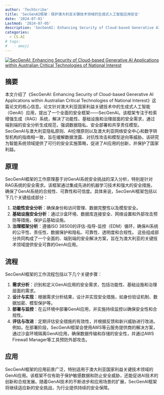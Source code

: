 ```yaml
---
author: 'TechScribe'
title: 'SecGenAI框架：保护澳大利亚关键技术领域的生成式人工智能应用安全'
date: '2024-07-01'
Lastmod: '2024-07-05'
description: 'SecGenAI: Enhancing Security of Cloud-based Generative AI Applications within Australian Critical Technologies of National Interest'
categories:
  - CS.AI
# tags:
#   - emoji
---
```


[![SecGenAI: Enhancing Security of Cloud-based Generative AI Applications within Australian Critical Technologies of National Interest](https://arxiv-research-1301205113.cos.ap-guangzhou.myqcloud.com/images/2407.01110v1.pdf_0.jpg)](https://arxiv.org/abs/2407.01110v1)

## 摘要

本文介绍了《SecGenAI: Enhancing Security of Cloud-based Generative AI Applications within Australian Critical Technologies of National Interest》这篇论文的核心信息。论文针对澳大利亚国家利益关键技术中的生成式人工智能（GenAI）应用，提出了一个全面的安全框架——SecGenAI。该框架专注于检索增强生成（RAG）系统，解决了功能性、基础设施和治理层面的安全需求，通过端到端的安全分析生成规范，强调数据隐私、安全部署和共享责任模型。SecGenAI与澳大利亚隐私原则、AI伦理原则以及澳大利亚网络安全中心和数字转型机构的指南相一致，旨在缓解数据泄露、对抗性攻击和模型逆向等威胁。该研究为智能系统领域提供了可行的安全实施策略，促进了AI应用的创新，并保护了国家利益。<!--more-->

## 原理

SecGenAI框架的工作原理基于对GenAI系统安全挑战的深入分析，特别是针对RAG系统的安全需求。该框架通过集成先进的机器学习技术和强大的安全措施，确保了GenAI系统的合规性、可靠性和可信度。具体来说，SecGenAI框架包括以下几个关键组成部分：
1. **功能性安全分析**：确保身份和访问管理、数据完整性以及模型安全。
2. **基础设施安全分析**：通过沙盒环境、数据库连接安全、网络设置和外部攻击预防等措施，保护云基础设施。
3. **治理框架分析**：遵循ISO 38500的评估-指导-监控（EDM）循环，确保AI系统的公平性、责任性、数据保护和隐私、可靠性、透明度和合规性。
这些组成部分共同构成了一个全面的、端到端的安全解决方案，旨在为澳大利亚的关键技术领域提供安全可靠的GenAI应用。

## 流程

SecGenAI框架的工作流程包括以下几个关键步骤：
1. **需求分析**：识别和定义GenAI应用的安全需求，包括功能性、基础设施和治理层面的需求。
2. **设计与实现**：根据需求分析结果，设计并实现安全措施，如身份验证机制、数据加密、模型保护等。
3. **部署与监控**：在云环境中部署GenAI应用，并实施持续监控以确保安全性和合规性。
4. **评估与改进**：定期评估安全措施的有效性，并根据反馈和新兴威胁进行改进。
例如，在部署阶段，SecGenAI框架会使用AWS等云服务提供商的解决方案，通过沙盒环境隔离GenAI应用，确保数据传输和存储的安全性，并通过AWS Firewall Manager等工具预防外部攻击。

## 应用

SecGenAI框架的应用前景广泛，特别适用于澳大利亚国家利益关键技术领域的GenAI应用。该框架不仅有助于保护敏感数据和防止安全威胁，还能促进AI技术的创新和合规发展。随着GenAI技术的不断进步和应用场景的扩展，SecGenAI框架将继续适应新的安全挑战，为行业提供持续的安全保障。